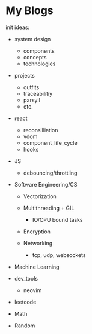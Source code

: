 # My Blogs

init ideas:

- system design

  - components
  - concepts
  - technologies

- projects

  - outfits
  - traceabilitiy
  - parsyll
  - etc.

- react

  - reconsilliation
  - vdom
  - component_life_cycle
  - hooks

- JS

  - debouncing/throttling

- Software Engineering/CS

  - Vectorization
  - Multithreading + GIL

    - IO/CPU bound tasks

  - Encryption
  - Networking
    - tcp, udp, websockets

- Machine Learning

- dev_tools

  - neovim

- leetcode

- Math

- Random
